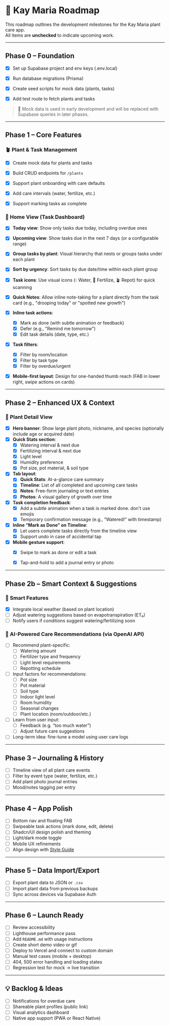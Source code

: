 # 🌱 Kay Maria Roadmap

This roadmap outlines the development milestones for the Kay Maria plant care app.  
All items are **unchecked** to indicate upcoming work.

---

## Phase 0 – Foundation

 - [x] Set up Supabase project and env keys (.env.local)
 - [x] Run database migrations (Prisma)
 - [x] Create seed scripts for mock data (plants, tasks)
 - [x] Add test route to fetch plants and tasks


> 🔧 Mock data is used in early development and will be replaced with Supabase queries in later phases.


---

## Phase 1 – Core Features

### 🪴 Plant & Task Management

- [x] Create mock data for plants and tasks

- [x] Build CRUD endpoints for `/plants`
- [x] Support plant onboarding with care defaults
- [x] Add care intervals (water, fertilize, etc.)
- [x] Support marking tasks as complete

### 📅 Home View (Task Dashboard)

- [x] **Today view**: Show only tasks due today, including overdue ones
- [x] **Upcoming view**: Show tasks due in the next 7 days (or a configurable range)
- [x] **Group tasks by plant**: Visual hierarchy that nests or groups tasks under each plant
- [x] **Sort by urgency**: Sort tasks by due date/time within each plant group
- [x] **Task icons**: Use visual icons (💧 Water, 🌱 Fertilize, 🪴 Repot) for quick scanning
- [x] **Quick Notes**: Allow inline note-taking for a plant directly from the task card (e.g., "drooping today" or "spotted new growth")
- [x] **Inline task actions**:
  - [x] Mark as done (with subtle animation or feedback)
  - [x] Defer (e.g., "Remind me tomorrow")
  - [x] Edit task details (date, type, etc.)
- [x] **Task filters**:
  - [x] Filter by room/location
  - [x] Filter by task type
  - [x] Filter by overdue/urgent
- [x] **Mobile-first layout**: Design for one-handed thumb reach (FAB in lower right, swipe actions on cards)


---

## Phase 2 – Enhanced UX & Context

### 🌿 Plant Detail View

- [x] **Hero banner**: Show large plant photo, nickname, and species (optionally include age or acquired date)
- [x] **Quick Stats section**:
  - [x] Watering interval & next due
  - [x] Fertilizing interval & next due
  - [x] Light level
  - [x] Humidity preference
  - [x] Pot size, pot material,  & soil type
- [x] **Tab layout**:
  - [x] **Quick Stats**: At-a-glance care summary
  - [x] **Timeline**: List of all completed and upcoming care tasks
  - [x] **Notes**: Free-form journaling or text entries
  - [x] **Photos**: A visual gallery of growth over time
- [x] **Task completion feedback**:
  - [x] Add a subtle animation when a task is marked done. don't use emojis
  - [x] Temporary confirmation message (e.g., “Watered!” with timestamp)
- [x] **Inline “Mark as Done” on Timeline**:
  - [x] Let users complete tasks directly from the timeline view
  - [x] Support undo in case of accidental tap
 - [x] **Mobile gesture support**:
   - [x] Swipe to mark as done or edit a task
   - [x] Tap-and-hold to add a journal entry or photo


---

## Phase 2b – Smart Context & Suggestions

### 🧠 Smart Features

- [x] Integrate local weather (based on plant location)
- [ ] Adjust watering suggestions based on evapotranspiration (ET₀)
- [ ] Notify users if conditions suggest watering/fertilizing soon

### 🌿 AI-Powered Care Recommendations (via OpenAI API)

- [ ] Recommend plant-specific:
  - [ ] Watering amount
  - [ ] Fertilizer type and frequency
  - [ ] Light level requirements
  - [ ] Repotting schedule
- [ ] Input factors for recommendations:
  - [ ] Pot size
  - [ ] Pot material
  - [ ] Soil type
  - [ ] Indoor light level
  - [ ] Room humidity
  - [ ] Seasonal changes
  - [ ] Plant location (room/outdoor/etc.)
- [ ] Learn from user input:
  - [ ] Feedback (e.g. “too much water”)
  - [ ] Adjust future care suggestions
- [ ] Long-term idea: fine-tune a model using user care logs

---

## Phase 3 – Journaling & History

- [ ] Timeline view of all plant care events
- [ ] Filter by event type (water, fertilize, etc.)
- [ ] Add plant photo journal entries
- [ ] Mood/notes tagging per entry

---

## Phase 4 – App Polish

- [ ] Bottom nav and floating FAB
- [ ] Swipeable task actions (mark done, edit, delete)
- [ ] Shadcn/UI design polish and theming
- [ ] Light/dark mode toggle
- [ ] Mobile UX refinements
- [ ] Align design with [Style Guide](./style-guide/page.tsx)

---

## Phase 5 – Data Import/Export

- [ ] Export plant data to JSON or `.csv`
- [ ] Import plant data from previous backups
- [ ] Sync across devices via Supabase Auth

---

## Phase 6 – Launch Ready

- [ ] Review accessibility
- [ ] Lighthouse performance pass
- [ ] Add `README.md` with usage instructions
- [ ] Create short demo video or gif
- [ ] Deploy to Vercel and connect to custom domain
- [ ] Manual test cases (mobile + desktop)
- [ ] 404, 500 error handling and loading states
- [ ] Regression test for mock → live transition

---

## 💡 Backlog & Ideas

- [ ] Notifications for overdue care
- [ ] Shareable plant profiles (public link)
- [ ] Visual analytics dashboard
- [ ] Native app support (PWA or React Native)
